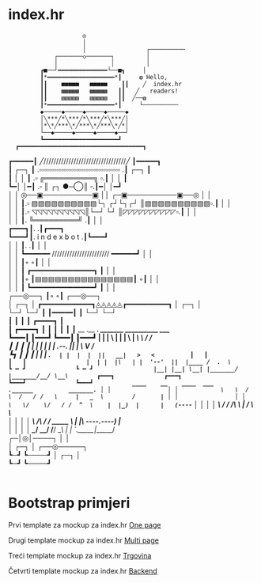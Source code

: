 # index.hr

<table data-paste-markdown-skip>

                         ◎                                                                             
                         │                                                                             
                         │                 ┌──────────                                                  
                 ┌───────◇───────┐         │                                                            
                 │               │         │                                                            
             ┏■──┘━━━━━━━━━━━━━━└──■┓     │                                                            
             ┃*━━━━━━━━━━━━━━━━━━━*┃     ◍ Hello,                                                     
             ┃┃    ■■■■■   ■■■■■    ┃┃    ╱  index.hr                                                   
             ┃┃    ▩▩▩▩▩   ▩▩▩▩▩   ┃┃   ╱   readers!                                                   
             ┃┃    ▧▧▧▧▧   ▧▧▧▧▧   ┃┃  ╱──◍                                                            
             ┃*━━━━━━━━━━━━━━━━━━━*┃     └──────────                                                  
             ◆─────◆─────◆─────◆─────◆                                                                 
             │╲***╱*╲***╱*╲***╱*╲***╱│                                                                 
             │*╲*╱***╲*╱***╲*╱***╲*╱*│                                                                 
             └──◆─────◆─────◆─────◆──┘                                                                 
             ┗━━━━━━━━━━━━━━━━━━━━━┛                                                                  
      ┏━━━━━━━━━━━━━━━━━━━━━━━━━━━━━━━━━━━┓                                                           
┏━━━━━┃ ╱/////////////////////////////////╱ ┃━━━━━┓                                                     
┃ ┌─┐ ┃ .▫▫▫▫▫▫▫▫▫▫▫▫▫▫▫▫▫▫▫▫▫▫▫▫▫▫▫▫▫▫▫▫▫  .┃ ┌─┐ ┃                                                     
┃ │ │ ┃ .▫          ╔══════════╗           ▫.┃ │ │ ┃                                                     
┗━│ │━┃ .▫          ║    ┌┐ ●─◯║           ▫.┃━│ │━┛                                                     
  │ │ ◎──▣──────────▣    ││  ┌─▣──────────▣──◎ │ │                                                       
  │ │ ┃.▫ ▧▧▧▧▧▧▧▧▧▧└┐ ┌┘└┐┌┘ ║▧▧▧▧▧▧▧▧▧▧▫.┃ │ │                                                       
  │ │ ┃.▫ ◹◹◹◹◹◹◹◹◹◹║└─┘  └┘  ║◸◸◸◸◸◸◸◸◸◸▫.┃ │ │                                                       
  │ │ ┃.             ╚═════════╝            .┃ │ │                                                       
 ┏━━━┓┃.                                   .┃┏━━━┓                                                      
 ┗━━━┛┃.     i  n  d  e  x  b  o  t        .┃┗━━━┛                                                      
  │ │ ┃.                                    .┃ │ │                                                       
  │ │ ┗━━━━━━ /////////////////////// ━━━━━━┛ │ │                                                       
  │ │       ┃◦                       ◦┃        │ │                                                       
  │ │       ┃   ┏━━━━━━━━━━━━━━━┓   ┃        │ │                                                       
  │ │       ┃◦  ┃▤▤▤▤▤▤▤▤▤▤▤▤▤▤▤┃  ◦┃        │ │                                                       
  │ │       ┃   ┗━━━━━━━━━━━━━━━┛   ┃        │ │                                                       
┌──◎──┐     ┃◦                       ◦┃      ┌──◎──┐                                                     
│ ┌─┐ │ ┏━━━━━━━━━━━━┓◬◬◬◬◬┏━━━━━━━━━━┓   │ ┌─┐ │                                                     
└─┘ └─┘ ┃             ┃━━━━━┃           ┃   └─┘ └─┘                                                     
        ┃           ┃ ┃     ┃  ┏━━━━┓   ┃                                                             
        ┃   ┏━━━━┓ ┃ ┃     ┃   ┃   ┃    ┃             __  .__   __.  _______   __________   ___       
        ┗━━━┃    ┃━━━┛     ┗━━━┃   ┃━━━┛            |  | |  \ |  | |       \ |   ____\  \ /  /       
            ┃    ┃              ┃   ┃                 |  | |   \|  | |  .--.  ||  |__   \  V  /        
            ┗┓   ┃              ┃   ┃                 |  | |  . `  | |  |  |  ||   __|   >   <         
             ┃   ┃              ┃   ┃                 |  | |  |\   | |  '--'  ||  |____ /  .  \        
             ┗ ━ ┛              ┗ ━ ┛                 |__| |__| \__| |_______/ |_______/__/ \__\       
             ┏━━━┓              ┏━━━┓                                                                 
             ┗━━━┛              ┗━━━┛           ____    __    ____  ___      .______          _______.
              │ │                │ │            \   \  /  \  /   / /   \     |   _  \        /       |
              │ │                │ │             \   \/    \/   / /  ^  \    |  |_)  |      |   (----`
              │ │                │ │              \            / /  /_\  \   |      /        \   \    
              │ │                │ │               \    /\    / /  _____  \  |  |\  \----.----)   |   
              │ │                │ │                \__/  \__/ /__/     \__\ | _| `._____|_______/    
            ┌─│◎│────┐           │ │                                                                  
            │ ┌─┐    │         ┌──◎─────┐                                                             
            ┗─┛ ┗────┛         │ ┌─┐    │                                                             
                               ┗─┛ ┗────┛                                                             




</table>

# Bootstrap primjeri

Prvi template za mockup za index.hr
<a class="btn btn-primary btn-xl js-scroll-trigger" role="button" href="https://amkyn.github.io/mojposao.net/ihr/">One page</a>
<p>
Drugi template mockup za index.hr
<a class="btn btn-primary btn-xl js-scroll-trigger" role="button" href="https://amkyn.github.io/mojposao.net/biz/">Multi page</a>
<p>
Treći template mockup za index.hr
<a class="btn btn-primary btn-xl js-scroll-trigger" role="button" href="https://amkyn.github.io/mojposao.net/des/">Trgovina</a>
<p>
Četvrti template mockup za index.hr
<a class="btn btn-primary btn-xl js-scroll-trigger" role="button" href="https://amkyn.github.io/mojposao.net/admin/">Backend</a>

